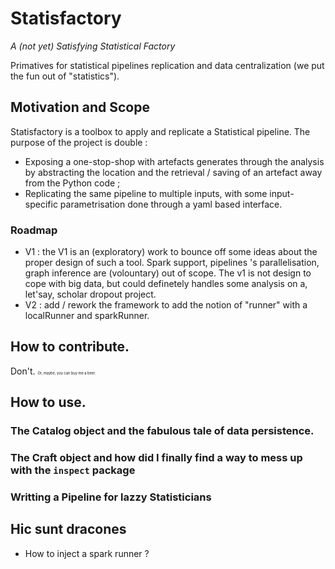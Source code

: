 # Statisfactory
_A (not yet) Satisfying Statistical Factory_

Primatives for statistical pipelines replication and data centralization (we put the fun out of "statistics").


## Motivation and Scope
Statisfactory is a toolbox to apply and replicate a Statistical pipeline. The purpose of the project is double : 
* Exposing a one-stop-shop with artefacts generates through the analysis by abstracting the location and the retrieval / saving of an artefact away from the Python code ;
* Replicating the same pipeline to multiple inputs, with some input-specific parametrisation done through a yaml based interface.

### Roadmap
* V1 : the V1 is an (exploratory) work to bounce off some ideas about the proper design of such a tool. Spark support, pipelines 's parallelisation, graph inference are (volountary) out of scope. The v1 is not design to cope with big data, but could definetely handles some analysis on a, let'say, scholar dropout project. 
* V2 : add / rework the framework to add the notion of "runner" with a localRunner and  sparkRunner.

## How to contribute.
Don't. <span style="font-size:1.5mm"> Or, maybe, you can buy me a beer.</span>

## How to use.

### The Catalog object and the fabulous tale of data persistence.

### The Craft object and how did I finally find a way to mess up with the `inspect` package

### Writting a Pipeline for lazzy Statisticians

## Hic sunt dracones
* How to inject a spark runner ? 

